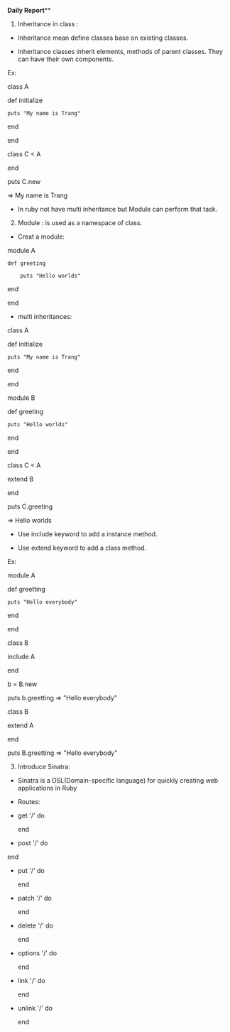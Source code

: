 **********Daily Report************

1. Inheritance in class :

- Inheritance mean define classes base on existing classes.

- Inheritance classes inherit elements, methods of parent classes. They can have their own components.

Ex: 

class A

  def initialize

    puts "My name is Trang"

  end

end


class C < A

end


puts C.new 


=> My name is Trang

- In ruby not have multi inheritance but Module can perform that task.

2. Module : is used as a namespace of class.

- Creat a module: 

module A

	def greeting

		puts "Hello worlds"

  end

end

- multi inheritances: 

class A

  def initialize

    puts "My name is Trang"

  end

end


module B

  def greeting

    puts "Hello worlds"

  end

end


class C < A

  extend B

end

puts C.greeting


=> Hello worlds

- Use include keyword to add a instance method.

- Use extend keyword to add a class method.

Ex:

module A 

  def greetting

    puts "Hello everybody"

  end

end

class B

  include A

end

b = B.new

puts b.greetting => "Hello everybody"

<!-- puts B.greeting => NoMethodError -->

class B 

  extend A

end

puts B.greetting => "Hello everybody"

<!-- put B.new.greetting => NoMethodError -->

3. Introduce Sinatra: 

- Sinatra is  a DSL(Domain-specific language) for quickly creating  web applications  in  Ruby

* Routes: 

- get '/' do <!-- ..  show  something .. -->

  end

- post  '/' do    <!-- ..  create  something .. -->
       
 end

- put '/' do  <!-- ..  replace something .. -->
    
  end

- patch '/' do  <!-- ..  modify  something .. -->
    
  end

- delete  '/' do  <!-- ..  annihilate  something .. -->
    
  end

- options '/' do  <!-- ..  appease something .. -->
    
  end

- link  '/' do  <!-- ..  affiliate something .. -->
    
  end
  
- unlink  '/' do  <!-- ..  separate  something .. -->
    
  end
